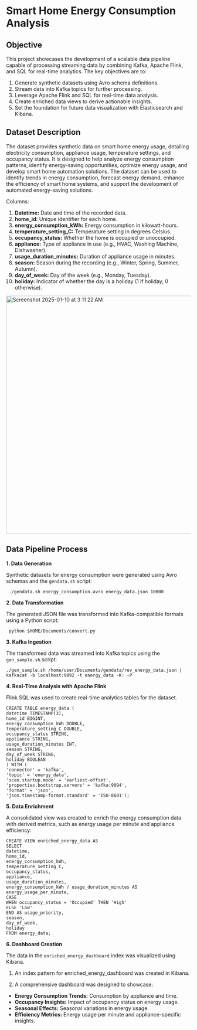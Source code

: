# Smart Home Energy Consumption Analysis 

## Objective

This project showcases the development of a scalable data pipeline capable of processing streaming data by combining Kafka, Apache Flink, and SQL for real-time analytics. The key objectives are to:

1. Generate synthetic datasets using Avro schema definitions.
2. Stream data into Kafka topics for further processing.
3. Leverage Apache Flink and SQL for real-time data analysis.
4. Create enriched data views to derive actionable insights.
5. Set the foundation for future data visualization with Elasticsearch and Kibana.

## Dataset Description

The dataset provides synthetic data on smart home energy usage, detailing electricity consumption, appliance usage, temperature settings, and occupancy status. It is designed to help analyze energy consumption patterns, identify energy-saving opportunities, optimize energy usage, and develop smart home automation solutions. The dataset can be used to identify trends in energy consumption, forecast energy demand, enhance the efficiency of smart home systems, and support the development of automated energy-saving solutions.

Columns:

1. **Datetime:** Date and time of the recorded data.
2. **home_id:** Unique identifier for each home.
3. **energy_consumption_kWh:** Energy consumption in kilowatt-hours.
4. **temperature_setting_C:** Temperature setting in degrees Celsius.
5. **occupancy_status:** Whether the home is occupied or unoccupied.
6. **appliance:** Type of appliance in use (e.g., HVAC, Washing Machine, Dishwasher).
7. **usage_duration_minutes:** Duration of appliance usage in minutes.
8. **season:** Season during the recording (e.g., Winter, Spring, Summer, Autumn).
9. **day_of_week:** Day of the week (e.g., Monday, Tuesday).
10. **holiday:** Indicator of whether the day is a holiday (1 if holiday, 0 otherwise).
    

<img width="650" alt="Screenshot 2025-01-10 at 3 11 22 AM" src="https://github.com/user-attachments/assets/4d5d20b2-c324-4b32-b71d-d1fd8530cd74" />

## Data Pipeline Process

**1. Data Generation**

Synthetic datasets for energy consumption were generated using Avro schemas and the `gendata.sh` script:

     ./gendata.sh energy_consumption.avro energy_data.json 10000

**2. Data Transformation**

The generated JSON file was transformed into Kafka-compatible formats using a Python script:

     python $HOME/Documents/convert.py

**3. Kafka Ingestion**

The transformed data was streamed into Kafka topics using the `gen_sample.sh` script:

    ./gen_sample.sh /home/user/Documents/gendata/rev_energy_data.json | kafkacat -b localhost:9092 -t energy_data -K: -P

**4. Real-Time Analysis with Apache Flink**

Flink SQL was used to create real-time analytics tables for the dataset.

    CREATE TABLE energy_data (
    datetime TIMESTAMP(3),
    home_id BIGINT,
    energy_consumption_kWh DOUBLE,
    temperature_setting_C DOUBLE,
    occupancy_status STRING,
    appliance STRING,
    usage_duration_minutes INT,
    season STRING,
    day_of_week STRING,
    holiday BOOLEAN
    ) WITH (
    'connector' = 'kafka',
    'topic' = 'energy_data',
    'scan.startup.mode' = 'earliest-offset',
    'properties.bootstrap.servers' = 'kafka:9094',
    'format' = 'json',
    'json.timestamp-format.standard' = 'ISO-8601');

**5. Data Enrichment**

A consolidated view was created to enrich the energy consumption data with derived metrics, such as energy usage per minute and appliance efficiency:

    CREATE VIEW enriched_energy_data AS
    SELECT 
    datetime,
    home_id,
    energy_consumption_kWh,
    temperature_setting_C,
    occupancy_status,
    appliance,
    usage_duration_minutes,
    energy_consumption_kWh / usage_duration_minutes AS energy_usage_per_minute,
    CASE
    WHEN occupancy_status = 'Occupied' THEN 'High'
    ELSE 'Low'
    END AS usage_priority,
    season,
    day_of_week,
    holiday
    FROM energy_data;


**6. Dashboard Creation**

The data in the `enriched_energy_dashboard` index was visualized using Kibana.

1. An index pattern for enriched_energy_dashboard was created in Kibana.
   
2. A comprehensive dashboard was designed to showcase:
   
- **Energy Consumption Trends:** Consumption by appliance and time.
- **Occupancy Insights:** Impact of occupancy status on energy usage.
- **Seasonal Effects:** Seasonal variations in energy usage.
- **Efficiency Metrics:** Energy usage per minute and appliance-specific insights.
